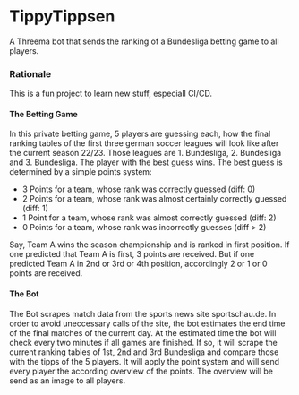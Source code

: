 # TippyTippsen
A Threema bot that sends the ranking of a Bundesliga betting game to all players.

### Rationale
This is a fun project to learn new stuff, especiall CI/CD.

#### The Betting Game
In this private betting game, 5 players are guessing each, how the final ranking tables of the first three german soccer leagues will look like after the current season 22/23. Those leagues are 1. Bundesliga, 2. Bundesliga and 3. Bundesliga. The player with the best guess wins. The best guess is determined by a simple points system:

- 3 Points for a team, whose rank was correctly guessed (diff: 0)
- 2 Points for a team, whose rank was almost certainly correctly guessed (diff: 1)
- 1 Point for a team, whose rank was almost correctly guessed (diff: 2)
- 0 Points for a team, whose rank was incorrectly guesses (diff > 2)

Say, Team A wins the season championship and is ranked in first position. If one predicted that Team A is first, 3 points are received. But if one predicted Team A in 2nd or 3rd or 4th position, accordingly 2 or 1 or 0 points are received.

#### The Bot
The Bot scrapes match data from the sports news site sportschau.de. In order to avoid uneccessary calls of the site, the bot estimates the end time of the final matches of the current day. At the estimated time the bot will check every two minutes if all games are finished. If so, it will scrape the current ranking tables of 1st, 2nd and 3rd Bundesliga and compare those with the tipps of the 5 players. It will apply the point system and will send every player the according overview of the points. The overview will be send as an image to all players.
